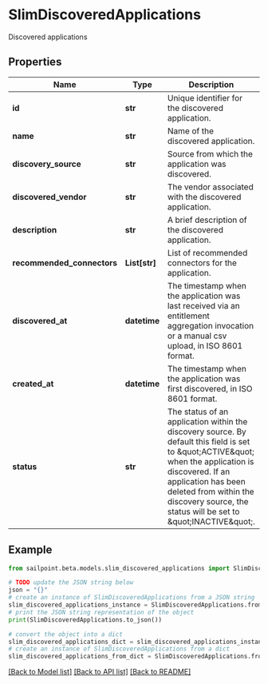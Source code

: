 # SlimDiscoveredApplications

Discovered applications

## Properties

Name | Type | Description | Notes
------------ | ------------- | ------------- | -------------
**id** | **str** | Unique identifier for the discovered application. | [optional] 
**name** | **str** | Name of the discovered application. | [optional] 
**discovery_source** | **str** | Source from which the application was discovered. | [optional] 
**discovered_vendor** | **str** | The vendor associated with the discovered application. | [optional] 
**description** | **str** | A brief description of the discovered application. | [optional] 
**recommended_connectors** | **List[str]** | List of recommended connectors for the application. | [optional] 
**discovered_at** | **datetime** | The timestamp when the application was last received via an entitlement aggregation invocation  or a manual csv upload, in ISO 8601 format. | [optional] 
**created_at** | **datetime** | The timestamp when the application was first discovered, in ISO 8601 format. | [optional] 
**status** | **str** | The status of an application within the discovery source.  By default this field is set to \&quot;ACTIVE\&quot; when the application is discovered.  If an application has been deleted from within the discovery source, the status will be set to \&quot;INACTIVE\&quot;. | [optional] 

## Example

```python
from sailpoint.beta.models.slim_discovered_applications import SlimDiscoveredApplications

# TODO update the JSON string below
json = "{}"
# create an instance of SlimDiscoveredApplications from a JSON string
slim_discovered_applications_instance = SlimDiscoveredApplications.from_json(json)
# print the JSON string representation of the object
print(SlimDiscoveredApplications.to_json())

# convert the object into a dict
slim_discovered_applications_dict = slim_discovered_applications_instance.to_dict()
# create an instance of SlimDiscoveredApplications from a dict
slim_discovered_applications_from_dict = SlimDiscoveredApplications.from_dict(slim_discovered_applications_dict)
```
[[Back to Model list]](../README.md#documentation-for-models) [[Back to API list]](../README.md#documentation-for-api-endpoints) [[Back to README]](../README.md)


